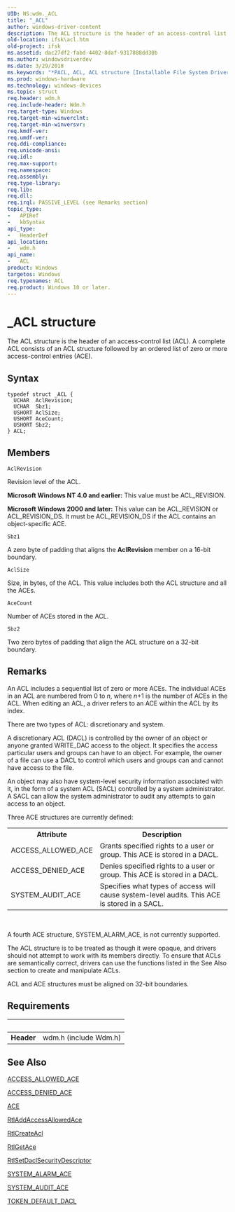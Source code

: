 ```yaml
---
UID: NS:wdm._ACL
title: "_ACL"
author: windows-driver-content
description: The ACL structure is the header of an access-control list (ACL). A complete ACL consists of an ACL structure followed by an ordered list of zero or more access-control entries (ACE).
old-location: ifsk\acl.htm
old-project: ifsk
ms.assetid: dac27df2-fabd-4402-8daf-9317888dd30b
ms.author: windowsdriverdev
ms.date: 3/29/2018
ms.keywords: "*PACL, ACL, ACL structure [Installable File System Drivers], PACL, PACL structure pointer [Installable File System Drivers], _ACL, ifsk.acl, securitystructures_a41770ca-4016-400f-8626-e6c8dc92642e.xml, wdm/ACL, wdm/PACL"
ms.prod: windows-hardware
ms.technology: windows-devices
ms.topic: struct
req.header: wdm.h
req.include-header: Wdm.h
req.target-type: Windows
req.target-min-winverclnt: 
req.target-min-winversvr: 
req.kmdf-ver: 
req.umdf-ver: 
req.ddi-compliance: 
req.unicode-ansi: 
req.idl: 
req.max-support: 
req.namespace: 
req.assembly: 
req.type-library: 
req.lib: 
req.dll: 
req.irql: PASSIVE_LEVEL (see Remarks section)
topic_type:
-	APIRef
-	kbSyntax
api_type:
-	HeaderDef
api_location:
-	wdm.h
api_name:
-	ACL
product: Windows
targetos: Windows
req.typenames: ACL
req.product: Windows 10 or later.
---
```


# _ACL structure
The ACL structure is the header of an access-control list (ACL). A complete ACL consists of an ACL structure followed by an ordered list of zero or more access-control entries (ACE).

## Syntax
```
typedef struct _ACL {
  UCHAR  AclRevision;
  UCHAR  Sbz1;
  USHORT AclSize;
  USHORT AceCount;
  USHORT Sbz2;
} ACL;
```

## Members


`AclRevision`

Revision level of the ACL. 

<b>Microsoft Windows NT 4.0 and earlier:</b> This value must be ACL_REVISION. 

<b>Microsoft Windows 2000 and later:</b> This value can be ACL_REVISION or ACL_REVISION_DS. It must be ACL_REVISION_DS if the ACL contains an object-specific ACE.

`Sbz1`

A zero byte of padding that aligns the <b>AclRevision</b> member on a 16-bit boundary.

`AclSize`

Size, in bytes, of the ACL. This value includes both the ACL structure and all the ACEs.

`AceCount`

Number of ACEs stored in the ACL.

`Sbz2`

Two zero bytes of padding that align the ACL structure on a 32-bit boundary.

## Remarks
An ACL includes a sequential list of zero or more ACEs. The individual ACEs in an ACL are numbered from 0 to <i>n</i>, where <i>n</i>+1 is the number of ACEs in the ACL. When editing an ACL, a driver refers to an ACE within the ACL by its index. 

There are two types of ACL: discretionary and system. 

A discretionary ACL (DACL) is controlled by the owner of an object or anyone granted WRITE_DAC access to the object. It specifies the access particular users and groups can have to an object. For example, the owner of a file can use a DACL to control which users and groups can and cannot have access to the file. 

An object may also have system-level security information associated with it, in the form of a system ACL (SACL) controlled by a system administrator. A SACL can allow the system administrator to audit any attempts to gain access to an object. 

Three ACE structures are currently defined: 

<table>
<tr>
<th>Attribute</th>
<th>Description</th>
</tr>
<tr>
<td>
ACCESS_ALLOWED_ACE

</td>
<td>
Grants specified rights to a user or group. This ACE is stored in a DACL.

</td>
</tr>
<tr>
<td>
ACCESS_DENIED_ACE

</td>
<td>
Denies specified rights to a user or group. This ACE is stored in a DACL.

</td>
</tr>
<tr>
<td>
SYSTEM_AUDIT_ACE

</td>
<td>
Specifies what types of access will cause system-level audits. This ACE is stored in a SACL.

</td>
</tr>
</table>
 

A fourth ACE structure, SYSTEM_ALARM_ACE, is not currently supported. 

The ACL structure is to be treated as though it were opaque, and drivers should not attempt to work with its members directly. To ensure that ACLs are semantically correct, drivers can use the functions listed in the See Also section to create and manipulate ACLs. 

ACL and ACE structures must be aligned on 32-bit boundaries.

## Requirements
| &nbsp; | &nbsp; |
| ---- |:---- |
| **Header** | wdm.h (include Wdm.h) |

## See Also

<a href="https://msdn.microsoft.com/library/windows/hardware/ff538796">ACCESS_ALLOWED_ACE</a>



<a href="https://msdn.microsoft.com/library/windows/hardware/ff538831">ACCESS_DENIED_ACE</a>



<a href="https://msdn.microsoft.com/library/windows/hardware/ff538844">ACE</a>



<a href="https://msdn.microsoft.com/library/windows/hardware/ff552092">RtlAddAccessAllowedAce</a>



<a href="https://msdn.microsoft.com/library/windows/hardware/ff552151">RtlCreateAcl</a>



<a href="https://msdn.microsoft.com/library/windows/hardware/ff552288">RtlGetAce</a>



<a href="https://msdn.microsoft.com/library/windows/hardware/ff562781">RtlSetDaclSecurityDescriptor</a>



<a href="https://msdn.microsoft.com/library/windows/hardware/ff556769">SYSTEM_ALARM_ACE</a>



<a href="https://msdn.microsoft.com/library/windows/hardware/ff556771">SYSTEM_AUDIT_ACE</a>



<a href="https://msdn.microsoft.com/library/windows/hardware/ff556831">TOKEN_DEFAULT_DACL</a>